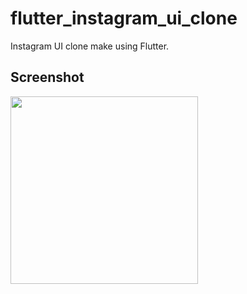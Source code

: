 # flutter_instagram_ui_clone

Instagram UI clone make using Flutter.

## Screenshot

<img src="screenshot_iphone.jpg" height="300em" />